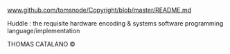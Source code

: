 
 www.github.com/tomsnode/Copyright/blob/master/README.md

Huddle : the requisite hardware encoding & systems software programming language/implementation

   THOMAS CATALANO ©
